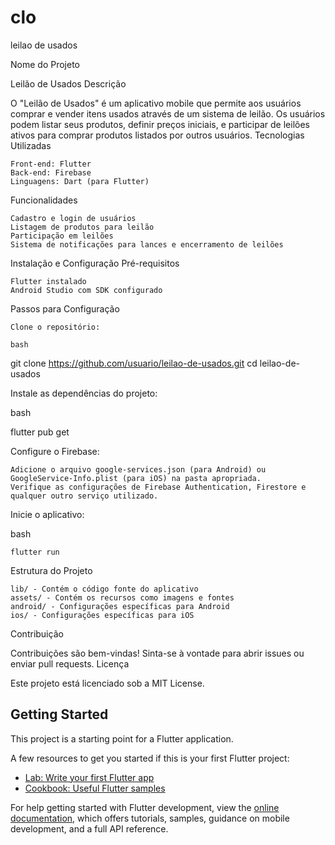 # clo

leilao de usados



Nome do Projeto

Leilão de Usados
Descrição

O "Leilão de Usados" é um aplicativo mobile que permite aos usuários comprar e vender itens usados através de um sistema de leilão. Os usuários podem listar seus produtos, definir preços iniciais, e participar de leilões ativos para comprar produtos listados por outros usuários.
Tecnologias Utilizadas

    Front-end: Flutter
    Back-end: Firebase
    Linguagens: Dart (para Flutter)

Funcionalidades

    Cadastro e login de usuários
    Listagem de produtos para leilão
    Participação em leilões
    Sistema de notificações para lances e encerramento de leilões

Instalação e Configuração
Pré-requisitos

    Flutter instalado
    Android Studio com SDK configurado

Passos para Configuração

    Clone o repositório:

    bash

git clone https://github.com/usuario/leilao-de-usados.git
cd leilao-de-usados

Instale as dependências do projeto:

bash

flutter pub get

Configure o Firebase:

    Adicione o arquivo google-services.json (para Android) ou GoogleService-Info.plist (para iOS) na pasta apropriada.
    Verifique as configurações de Firebase Authentication, Firestore e qualquer outro serviço utilizado.

Inicie o aplicativo:

bash

    flutter run

Estrutura do Projeto

    lib/ - Contém o código fonte do aplicativo
    assets/ - Contém os recursos como imagens e fontes
    android/ - Configurações específicas para Android
    ios/ - Configurações específicas para iOS

Contribuição

Contribuições são bem-vindas! Sinta-se à vontade para abrir issues ou enviar pull requests.
Licença

Este projeto está licenciado sob a MIT License.




## Getting Started

This project is a starting point for a Flutter application.

A few resources to get you started if this is your first Flutter project:

- [Lab: Write your first Flutter app](https://docs.flutter.dev/get-started/codelab)
- [Cookbook: Useful Flutter samples](https://docs.flutter.dev/cookbook)

For help getting started with Flutter development, view the
[online documentation](https://docs.flutter.dev/), which offers tutorials,
samples, guidance on mobile development, and a full API reference.
